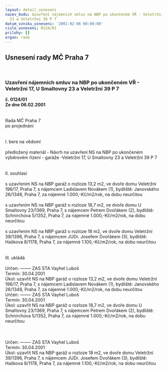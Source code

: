 ```yaml
---
layout: detail_usneseni
nazev_bodu: Uzavření nájemních smluv na NBP po ukončeném VŘ - Veletržní 17, U Smaltovny
  23 a Veletržní 39 P 7
datum_vzniku_usneseni: '2001-02-06 00:00:00'
cislo_usneseni: 0124/01
prilohy: []
organ: rada
---
```

<div id="ucUsn_pList" class="usn">
	<span><h2>Usnesení rady MČ Praha 7 </h2>
<br></span><div class="standBody">
<span><h3>Uzavření nájemních smluv na NBP po ukončeném VŘ - Veletržní 17, U Smaltovny 23 a Veletržní 39 P 7</h3></span><div class="center">
		<strong>č. 0124/01</strong><br>
	</div>
<div class="center">
		<strong>Ze dne 06.02.2001</strong><br><br>
	</div>
<br>Rada MČ Praha 7<br>po projednání<br><br><br>I.	bere na vědomí<br><br> předložený materiál - Návrh na uzavření NS na NBP po ukončeném výběrovém řízení - garáže  -Veletržní 17, U Smaltovny 23 a  Veletržní 39 P 7<br><br><br>II.	souhlasí <br><br>s uzavřením NS na NBP garáž o rozloze 13,2 m2, ve dvoře domu Veletržní 196/17, Praha 7, s nájemcem Ladislavem Novákem (1), bydliště: Janovského 26/1348, Praha 7, za nájemné 1.000,-Kč/m2/rok, na dobu neurčitou<br><br>s uzavřením NS na NBP garáž o rozloze 18,7 m2, ve dvoře domu U Smaltovny 23/1369, Praha 7, s nájemcem Petrem Dvořákem (2), bydliště: Schnirchova 5/1352, Praha 7, za nájemné 1.000,-Kč/m2/rok, na dobu neurčitou<br><br>s uzavřením NS na NBP garáž o rozloze 18 m2, ve dvoře domu Veletržní 39/1396, Praha 7, s nájemcem JUDr. Josefem Dvořákem (3), bydliště: Haškova 8/1178, Praha 7, za nájemné 1.100,-Kč/m2/rok, na dobu neurčitou<br><br><br>III.	ukládá <br><br> Určen:	–––––	ZAS STA Vayhel Luboš<br>Termín: 30.04.2001<br>Úkol:	uzavřít NS na NBP garáž o rozloze 13,2 m2, ve dvoře domu Veletržní 196/17, Praha 7, s nájemcem Ladislavem Novákem (1), bydliště: Janovského 26/1348, Praha 7, za nájemné 1.000,-Kč/m2/rok, na dobu neurčitou <br>  Určen:	–––––	ZAS STA Vayhel Luboš<br>Termín: 30.04.2001<br>Úkol:	uzavřít NS na NBP garáž o rozloze 18,7 m2, ve dvoře domu U Smaltovny 23/1369, Praha 7, s nájemcem Petrem Dvořákem (2), bydliště: Schnirchova 5/1352, Praha 7, za nájemné 1.000,-Kč/m2/rok, na dobu neurčitou<br> <br><br><br> Určen:	–––––	ZAS STA Vayhel Luboš<br>Termín: 30.04.2001<br>Úkol:	uzavřít NS na NBP  garáž o rozloze 18 m2, ve dvoře domu Veletržní 39/1396, Praha 7, s nájemcem JUDr. Josefem Dvořákem (3), bydliště: Haškova 8/1178, Praha 7, za nájemné 1.100,-Kč/m2/rok, na dobu neurčitou<br> <br><br><br> <br>
</div>
</div>